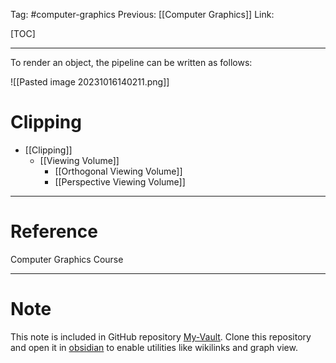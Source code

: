 Tag: #computer-graphics 
Previous: [[Computer Graphics]]
Link: 

[TOC]

---

To render an object, the pipeline can be written as follows:

![[Pasted image 20231016140211.png]]

# Clipping

- [[Clipping]]
	- [[Viewing Volume]]
		- [[Orthogonal Viewing Volume]]
		- [[Perspective Viewing Volume]]

---

# Reference

Computer Graphics Course

---

# Note

This note is included in GitHub repository [My-Vault](https://github.com/LittleD3092/My-Vault.git). Clone this repository and open it in [obsidian](https://obsidian.md/) to enable utilities like wikilinks and graph view.